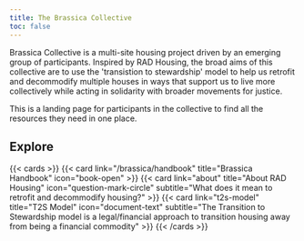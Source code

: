 ```yaml
---
title: The Brassica Collective
toc: false
---
```


Brassica Collective is a multi-site housing project driven by an emerging group of participants. Inspired by RAD Housing, the broad aims of this collective are to use the 'transistion to stewardship' model to help us retrofit and decommodify multiple houses in ways that support us to live more collectively while acting in solidarity with broader movements for justice.  

This is a landing page for participants in the collective to find all the resources they need in one place.

## Explore

{{< cards >}}
  {{< card link="/brassica/handbook" title="Brassica Handbook" icon="book-open" >}}
  {{< card link="about" title="About RAD Housing" icon="question-mark-circle" subtitle="What does it mean to retrofit and decommodify housing?" >}}
  {{< card link="t2s-model" title="T2S Model" icon="document-text" subtitle="The Transition to Stewardship model is a legal/financial approach to transition housing away from being a financial commodity" >}}
{{< /cards >}}